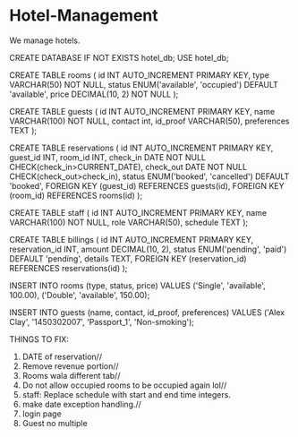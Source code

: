 # Hotel-Management
We manage hotels. 

CREATE DATABASE IF NOT EXISTS hotel_db;
USE hotel_db;

CREATE TABLE rooms (
    id INT AUTO_INCREMENT PRIMARY KEY,
    type VARCHAR(50) NOT NULL,
    status ENUM('available', 'occupied') DEFAULT 'available',
    price DECIMAL(10, 2) NOT NULL
);

CREATE TABLE guests (
    id INT AUTO_INCREMENT PRIMARY KEY,
    name VARCHAR(100) NOT NULL,
    contact int,
    id_proof VARCHAR(50),
    preferences TEXT
);

CREATE TABLE reservations (
    id INT AUTO_INCREMENT PRIMARY KEY,
    guest_id INT,
    room_id INT,
    check_in DATE NOT NULL CHECK(check_in>CURRENT_DATE),
    check_out DATE NOT NULL CHECK(check_out>check_in),
    status ENUM('booked', 'cancelled') DEFAULT 'booked',
    FOREIGN KEY (guest_id) REFERENCES guests(id),
    FOREIGN KEY (room_id) REFERENCES rooms(id)
);

CREATE TABLE staff (
    id INT AUTO_INCREMENT PRIMARY KEY,
    name VARCHAR(100) NOT NULL,
    role VARCHAR(50),
    schedule TEXT
);

CREATE TABLE billings (
    id INT AUTO_INCREMENT PRIMARY KEY,
    reservation_id INT,
    amount DECIMAL(10, 2),
    status ENUM('pending', 'paid') DEFAULT 'pending',
    details TEXT,
    FOREIGN KEY (reservation_id) REFERENCES reservations(id)
);

INSERT INTO rooms (type, status, price) VALUES 
('Single', 'available', 100.00),
('Double', 'available', 150.00);

INSERT INTO guests (name, contact, id_proof, preferences) VALUES 
('Alex Clay', '1450302007', 'Passport_1', 'Non-smoking');


THINGS TO FIX:

1. DATE of reservation//
2. Remove revenue portion//
3. Rooms wala different tab//
4. Do not allow occupied rooms to be occupied again lol//
5. staff: Replace schedule with start and end time integers.
6. make date exception handling.//
7. login page
8. Guest no multiple

